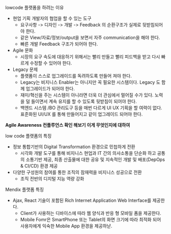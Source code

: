 lowcode 플랫폼을 하려는 이유

- 현업 기획 개발자의 협업을 할 수 있는 도구
  - 요구사항 -> 디자인 -> 개발 -> Feedback 의 순환구조가 실제로 뒷받침되어야 한다.
  - 같은 View/자료/정보/output을 보면서 자주 communication을 해야 한다.
  - 빠른 개발 Feedback 구조가 되어야 한다.
- Agile 문화
  - 시장의 요구 속도에 대응하기 위해서는 빨리 만들고 빨리 피드백을 받고 다시 빠르게 수정할 수 있어야 한다.
- Legacy 문제
  - 플랫폼이 스스로 업그레이드를 독려하도록 만들어 져야 한다.
  - Legacy는 비지니스 Enabler는 아니지만 꼭 필요한 시스템이다. Legacy 도 함께 업그레이드가 되어야 한다.
  - 재미/혁신을 주는 시스템이 아니라면 더욱 더 관심에서 멀어질 수가 있다. 노력을 덜 들이면서 계속 유지를 할 수 있도록 뒷받침이 되어야 한다.
  - 백엔드 시스템 /BO 관리도구 등을 매번 다르게 UI UX 기획을 할 여력이 없다. 표준화된 UI/UX 를 통해 만들어지고 같이 업그레이드 되어야 한다.

**Agile Awareness 컨플루언스 확인 해보기 이게 무엇인지에 대하여**


low code 플랫폼의 특징
- 정보 통합기반의 Digital Transformation 환경으로 민첩하게 전환
  - 시각화 개발 도구를 통해 비지니스 현업과 IT 간의 의사소통을 단순화 하고 공통의 소통기반 제공, 최종 산출물에 대한 공유 및 지속적인 개발 및 배포(DepOps & CI/CD) 환경 제공
- 다양한 구성원의 참여를 통한 조직의 잠재력을 비지니스 성공으로 전환
  - 조직 전반의 디지털 지능 역량 강화
  
Mendix 플랫폼 특징
- Ajax, React 기술이 포함된 Rich Internet Application Web Interface를 제공한다.
  - Client가 사용하는 디바이스에 따라 웹 양식과 반응 형 모바일 폼을 제공한다.
  - Mobile Fomr은 SmartPhone 또는 Tablet의 화면 크기에 따라 최적화 되어 사용자에게 익숙한 Mobile App 환경을 제공하낟.
  